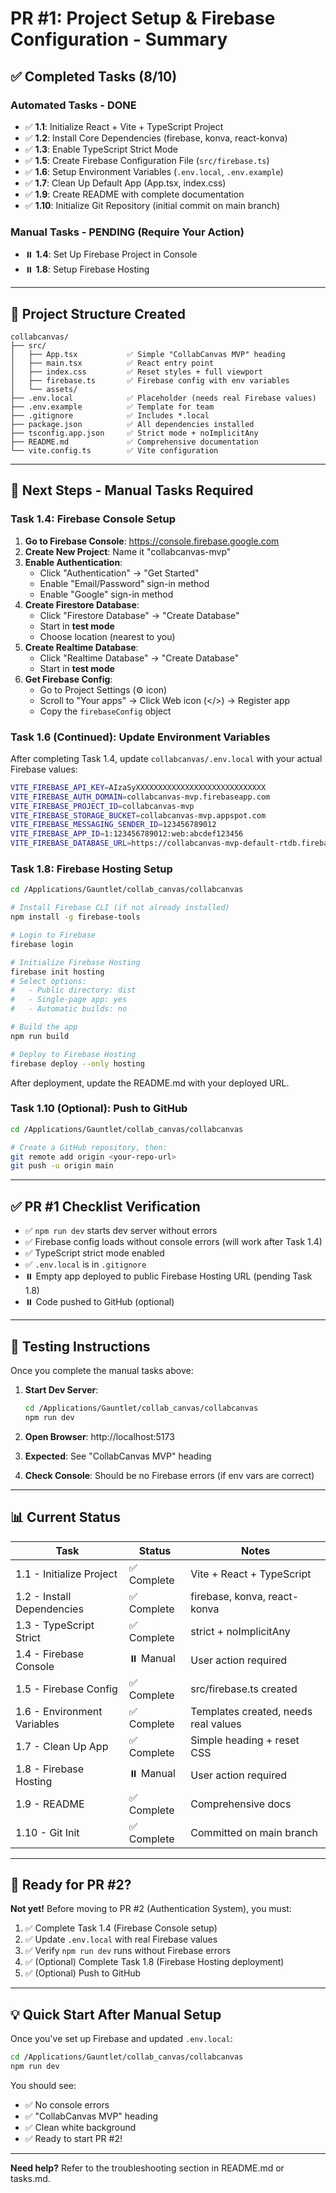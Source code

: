 # PR #1: Project Setup & Firebase Configuration - Summary

## ✅ Completed Tasks (8/10)

### Automated Tasks - DONE
- ✅ **1.1**: Initialize React + Vite + TypeScript Project
- ✅ **1.2**: Install Core Dependencies (firebase, konva, react-konva)
- ✅ **1.3**: Enable TypeScript Strict Mode
- ✅ **1.5**: Create Firebase Configuration File (`src/firebase.ts`)
- ✅ **1.6**: Setup Environment Variables (`.env.local`, `.env.example`)
- ✅ **1.7**: Clean Up Default App (App.tsx, index.css)
- ✅ **1.9**: Create README with complete documentation
- ✅ **1.10**: Initialize Git Repository (initial commit on main branch)

### Manual Tasks - PENDING (Require Your Action)
- ⏸️ **1.4**: Set Up Firebase Project in Console
- ⏸️ **1.8**: Setup Firebase Hosting

---

## 📁 Project Structure Created

```
collabcanvas/
├── src/
│   ├── App.tsx           ✅ Simple "CollabCanvas MVP" heading
│   ├── main.tsx          ✅ React entry point
│   ├── index.css         ✅ Reset styles + full viewport
│   ├── firebase.ts       ✅ Firebase config with env variables
│   └── assets/
├── .env.local            ✅ Placeholder (needs real Firebase values)
├── .env.example          ✅ Template for team
├── .gitignore            ✅ Includes *.local
├── package.json          ✅ All dependencies installed
├── tsconfig.app.json     ✅ Strict mode + noImplicitAny
├── README.md             ✅ Comprehensive documentation
└── vite.config.ts        ✅ Vite configuration
```

---

## 🔧 Next Steps - Manual Tasks Required

### Task 1.4: Firebase Console Setup

1. **Go to Firebase Console**: https://console.firebase.google.com
2. **Create New Project**: Name it "collabcanvas-mvp"
3. **Enable Authentication**:
   - Click "Authentication" → "Get Started"
   - Enable "Email/Password" sign-in method
   - Enable "Google" sign-in method
4. **Create Firestore Database**:
   - Click "Firestore Database" → "Create Database"
   - Start in **test mode**
   - Choose location (nearest to you)
5. **Create Realtime Database**:
   - Click "Realtime Database" → "Create Database"
   - Start in **test mode**
6. **Get Firebase Config**:
   - Go to Project Settings (⚙️ icon)
   - Scroll to "Your apps" → Click Web icon (</>) → Register app
   - Copy the `firebaseConfig` object

### Task 1.6 (Continued): Update Environment Variables

After completing Task 1.4, update `collabcanvas/.env.local` with your actual Firebase values:

```bash
VITE_FIREBASE_API_KEY=AIzaSyXXXXXXXXXXXXXXXXXXXXXXXXXXXXX
VITE_FIREBASE_AUTH_DOMAIN=collabcanvas-mvp.firebaseapp.com
VITE_FIREBASE_PROJECT_ID=collabcanvas-mvp
VITE_FIREBASE_STORAGE_BUCKET=collabcanvas-mvp.appspot.com
VITE_FIREBASE_MESSAGING_SENDER_ID=123456789012
VITE_FIREBASE_APP_ID=1:123456789012:web:abcdef123456
VITE_FIREBASE_DATABASE_URL=https://collabcanvas-mvp-default-rtdb.firebaseio.com
```

### Task 1.8: Firebase Hosting Setup

```bash
cd /Applications/Gauntlet/collab_canvas/collabcanvas

# Install Firebase CLI (if not already installed)
npm install -g firebase-tools

# Login to Firebase
firebase login

# Initialize Firebase Hosting
firebase init hosting
# Select options:
#   - Public directory: dist
#   - Single-page app: yes
#   - Automatic builds: no

# Build the app
npm run build

# Deploy to Firebase Hosting
firebase deploy --only hosting
```

After deployment, update the README.md with your deployed URL.

### Task 1.10 (Optional): Push to GitHub

```bash
cd /Applications/Gauntlet/collab_canvas/collabcanvas

# Create a GitHub repository, then:
git remote add origin <your-repo-url>
git push -u origin main
```

---

## ✅ PR #1 Checklist Verification

- ✅ `npm run dev` starts dev server without errors
- ✅ Firebase config loads without console errors (will work after Task 1.4)
- ✅ TypeScript strict mode enabled
- ✅ `.env.local` is in `.gitignore`
- ⏸️ Empty app deployed to public Firebase Hosting URL (pending Task 1.8)
- ⏸️ Code pushed to GitHub (optional)

---

## 🧪 Testing Instructions

Once you complete the manual tasks above:

1. **Start Dev Server**:
   ```bash
   cd /Applications/Gauntlet/collab_canvas/collabcanvas
   npm run dev
   ```

2. **Open Browser**: http://localhost:5173
3. **Expected**: See "CollabCanvas MVP" heading
4. **Check Console**: Should be no Firebase errors (if env vars are correct)

---

## 📊 Current Status

| Task | Status | Notes |
|------|--------|-------|
| 1.1 - Initialize Project | ✅ Complete | Vite + React + TypeScript |
| 1.2 - Install Dependencies | ✅ Complete | firebase, konva, react-konva |
| 1.3 - TypeScript Strict | ✅ Complete | strict + noImplicitAny |
| 1.4 - Firebase Console | ⏸️ Manual | User action required |
| 1.5 - Firebase Config | ✅ Complete | src/firebase.ts created |
| 1.6 - Environment Variables | ✅ Complete | Templates created, needs real values |
| 1.7 - Clean Up App | ✅ Complete | Simple heading + reset CSS |
| 1.8 - Firebase Hosting | ⏸️ Manual | User action required |
| 1.9 - README | ✅ Complete | Comprehensive docs |
| 1.10 - Git Init | ✅ Complete | Committed on main branch |

---

## 🎯 Ready for PR #2?

**Not yet!** Before moving to PR #2 (Authentication System), you must:

1. ✅ Complete Task 1.4 (Firebase Console setup)
2. ✅ Update `.env.local` with real Firebase values
3. ✅ Verify `npm run dev` runs without Firebase errors
4. ✅ (Optional) Complete Task 1.8 (Firebase Hosting deployment)
5. ✅ (Optional) Push to GitHub

---

## 💡 Quick Start After Manual Setup

Once you've set up Firebase and updated `.env.local`:

```bash
cd /Applications/Gauntlet/collab_canvas/collabcanvas
npm run dev
```

You should see:
- ✅ No console errors
- ✅ "CollabCanvas MVP" heading
- ✅ Clean white background
- ✅ Ready to start PR #2!

---

**Need help?** Refer to the troubleshooting section in README.md or tasks.md.

